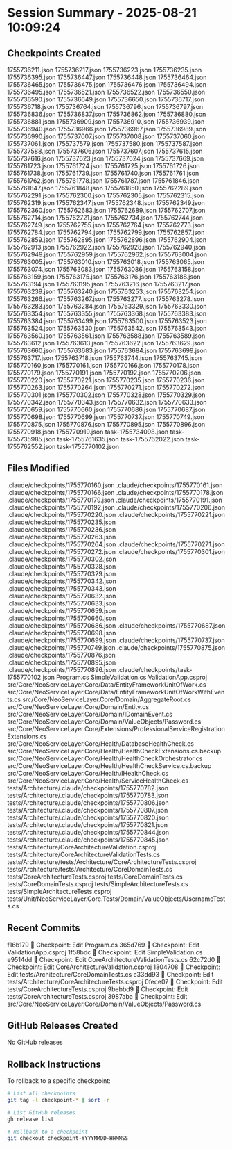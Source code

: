 # Session Summary - 2025-08-21 10:09:24

## Checkpoints Created
1755736211.json
1755736217.json
1755736223.json
1755736235.json
1755736395.json
1755736447.json
1755736448.json
1755736464.json
1755736465.json
1755736475.json
1755736476.json
1755736494.json
1755736495.json
1755736521.json
1755736522.json
1755736550.json
1755736590.json
1755736649.json
1755736650.json
1755736717.json
1755736718.json
1755736764.json
1755736796.json
1755736797.json
1755736836.json
1755736837.json
1755736862.json
1755736880.json
1755736881.json
1755736909.json
1755736910.json
1755736939.json
1755736940.json
1755736966.json
1755736967.json
1755736989.json
1755736990.json
1755737007.json
1755737008.json
1755737060.json
1755737061.json
1755737579.json
1755737580.json
1755737587.json
1755737588.json
1755737606.json
1755737607.json
1755737615.json
1755737616.json
1755737623.json
1755737624.json
1755737669.json
1755761723.json
1755761724.json
1755761725.json
1755761726.json
1755761738.json
1755761739.json
1755761740.json
1755761761.json
1755761762.json
1755761778.json
1755761787.json
1755761846.json
1755761847.json
1755761848.json
1755761850.json
1755762289.json
1755762291.json
1755762300.json
1755762305.json
1755762315.json
1755762319.json
1755762347.json
1755762348.json
1755762349.json
1755762360.json
1755762683.json
1755762689.json
1755762707.json
1755762714.json
1755762721.json
1755762734.json
1755762744.json
1755762749.json
1755762755.json
1755762764.json
1755762773.json
1755762784.json
1755762794.json
1755762799.json
1755762857.json
1755762859.json
1755762895.json
1755762896.json
1755762904.json
1755762913.json
1755762922.json
1755762928.json
1755762940.json
1755762949.json
1755762959.json
1755762962.json
1755763004.json
1755763005.json
1755763010.json
1755763018.json
1755763065.json
1755763074.json
1755763083.json
1755763086.json
1755763158.json
1755763159.json
1755763175.json
1755763176.json
1755763188.json
1755763194.json
1755763195.json
1755763216.json
1755763217.json
1755763239.json
1755763240.json
1755763253.json
1755763254.json
1755763266.json
1755763267.json
1755763277.json
1755763278.json
1755763283.json
1755763284.json
1755763329.json
1755763330.json
1755763354.json
1755763355.json
1755763368.json
1755763383.json
1755763384.json
1755763499.json
1755763500.json
1755763523.json
1755763524.json
1755763530.json
1755763542.json
1755763543.json
1755763560.json
1755763561.json
1755763588.json
1755763589.json
1755763612.json
1755763613.json
1755763622.json
1755763629.json
1755763660.json
1755763683.json
1755763684.json
1755763699.json
1755763717.json
1755763718.json
1755763744.json
1755763745.json
1755770160.json
1755770161.json
1755770166.json
1755770178.json
1755770179.json
1755770191.json
1755770192.json
1755770206.json
1755770220.json
1755770221.json
1755770235.json
1755770236.json
1755770263.json
1755770264.json
1755770271.json
1755770272.json
1755770301.json
1755770302.json
1755770328.json
1755770329.json
1755770342.json
1755770343.json
1755770632.json
1755770633.json
1755770659.json
1755770660.json
1755770686.json
1755770687.json
1755770698.json
1755770699.json
1755770737.json
1755770749.json
1755770875.json
1755770876.json
1755770895.json
1755770896.json
1755770918.json
1755770919.json
task-1755734098.json
task-1755735985.json
task-1755761635.json
task-1755762022.json
task-1755762552.json
task-1755770102.json

## Files Modified
.claude/checkpoints/1755770160.json
.claude/checkpoints/1755770161.json
.claude/checkpoints/1755770166.json
.claude/checkpoints/1755770178.json
.claude/checkpoints/1755770179.json
.claude/checkpoints/1755770191.json
.claude/checkpoints/1755770192.json
.claude/checkpoints/1755770206.json
.claude/checkpoints/1755770220.json
.claude/checkpoints/1755770221.json
.claude/checkpoints/1755770235.json
.claude/checkpoints/1755770236.json
.claude/checkpoints/1755770263.json
.claude/checkpoints/1755770264.json
.claude/checkpoints/1755770271.json
.claude/checkpoints/1755770272.json
.claude/checkpoints/1755770301.json
.claude/checkpoints/1755770302.json
.claude/checkpoints/1755770328.json
.claude/checkpoints/1755770329.json
.claude/checkpoints/1755770342.json
.claude/checkpoints/1755770343.json
.claude/checkpoints/1755770632.json
.claude/checkpoints/1755770633.json
.claude/checkpoints/1755770659.json
.claude/checkpoints/1755770660.json
.claude/checkpoints/1755770686.json
.claude/checkpoints/1755770687.json
.claude/checkpoints/1755770698.json
.claude/checkpoints/1755770699.json
.claude/checkpoints/1755770737.json
.claude/checkpoints/1755770749.json
.claude/checkpoints/1755770875.json
.claude/checkpoints/1755770876.json
.claude/checkpoints/1755770895.json
.claude/checkpoints/1755770896.json
.claude/checkpoints/task-1755770102.json
Program.cs
SimpleValidation.cs
ValidationApp.csproj
src/Core/NeoServiceLayer.Core/Data/EntityFrameworkUnitOfWork.cs
src/Core/NeoServiceLayer.Core/Data/EntityFrameworkUnitOfWorkWithEvents.cs
src/Core/NeoServiceLayer.Core/Domain/AggregateRoot.cs
src/Core/NeoServiceLayer.Core/Domain/Entity.cs
src/Core/NeoServiceLayer.Core/Domain/IDomainEvent.cs
src/Core/NeoServiceLayer.Core/Domain/ValueObjects/Password.cs
src/Core/NeoServiceLayer.Core/Extensions/ProfessionalServiceRegistrationExtensions.cs
src/Core/NeoServiceLayer.Core/Health/DatabaseHealthCheck.cs
src/Core/NeoServiceLayer.Core/Health/HealthCheckExtensions.cs.backup
src/Core/NeoServiceLayer.Core/Health/HealthCheckOrchestrator.cs
src/Core/NeoServiceLayer.Core/Health/HealthCheckService.cs.backup
src/Core/NeoServiceLayer.Core/Health/IHealthCheck.cs
src/Core/NeoServiceLayer.Core/Health/ServiceHealthCheck.cs
tests/Architecture/.claude/checkpoints/1755770782.json
tests/Architecture/.claude/checkpoints/1755770783.json
tests/Architecture/.claude/checkpoints/1755770806.json
tests/Architecture/.claude/checkpoints/1755770807.json
tests/Architecture/.claude/checkpoints/1755770820.json
tests/Architecture/.claude/checkpoints/1755770821.json
tests/Architecture/.claude/checkpoints/1755770844.json
tests/Architecture/.claude/checkpoints/1755770845.json
tests/Architecture/CoreArchitectureValidation.csproj
tests/Architecture/CoreArchitectureValidationTests.cs
tests/Architecture/tests/Architecture/CoreArchitectureTests.csproj
tests/Architecture/tests/Architecture/CoreDomainTests.cs
tests/CoreArchitectureTests.csproj
tests/CoreDomainTests.cs
tests/CoreDomainTests.csproj
tests/SimpleArchitectureTests.cs
tests/SimpleArchitectureTests.csproj
tests/Unit/NeoServiceLayer.Core.Tests/Domain/ValueObjects/UsernameTests.cs

## Recent Commits
f16b179 🔖 Checkpoint: Edit Program.cs
365d769 🔖 Checkpoint: Edit ValidationApp.csproj
1f58bdc 🔖 Checkpoint: Edit SimpleValidation.cs
e9514dd 🔖 Checkpoint: Edit CoreArchitectureValidationTests.cs
62c72d0 🔖 Checkpoint: Edit CoreArchitectureValidation.csproj
1804708 🔖 Checkpoint: Edit tests/Architecture/CoreDomainTests.cs
c33dd93 🔖 Checkpoint: Edit tests/Architecture/CoreArchitectureTests.csproj
0fece07 🔖 Checkpoint: Edit tests/CoreArchitectureTests.csproj
9bebbd9 🔖 Checkpoint: Edit tests/CoreArchitectureTests.csproj
3987aba 🔖 Checkpoint: Edit src/Core/NeoServiceLayer.Core/Domain/ValueObjects/Password.cs

## GitHub Releases Created
No GitHub releases

## Rollback Instructions
To rollback to a specific checkpoint:
```bash
# List all checkpoints
git tag -l checkpoint-* | sort -r

# List GitHub releases
gh release list

# Rollback to a checkpoint
git checkout checkpoint-YYYYMMDD-HHMMSS
```
